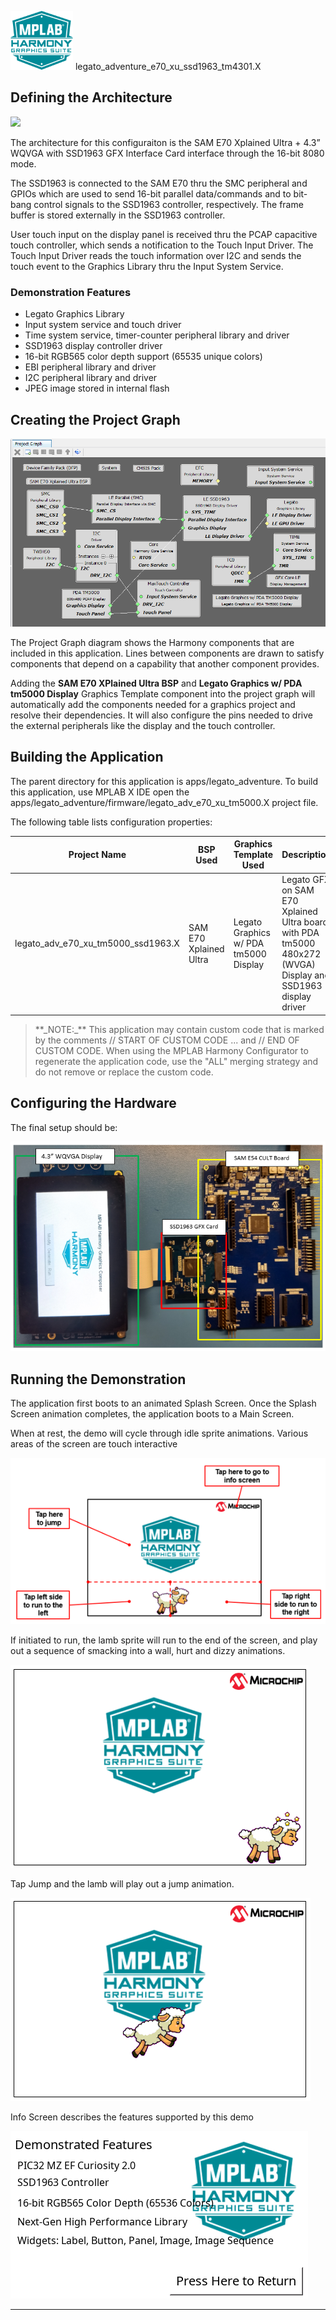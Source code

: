
![](../../../../docs/images/mhgs.png) legato\_adventure\_e70\_xu\_ssd1963\_tm4301.X

Defining the Architecture
-------------------------

![](../../../../docs/html/sam_e70_xu_tm5000_ssd1963_arch.png)

The architecture for this configuraiton is the SAM E70 Xplained Ultra + 4.3” WQVGA with SSD1963 GFX Interface Card interface through the 16-bit 8080 mode.

The SSD1963 is connected to the SAM E70 thru the SMC peripheral and GPIOs which are used to send 16-bit parallel data/commands and to bit-bang control signals to the SSD1963 controller, respectively. The frame buffer is stored externally in the SSD1963 controller.

User touch input on the display panel is received thru the PCAP capacitive touch controller, which sends a notification to the Touch Input Driver. The Touch Input Driver reads the touch information over I2C and sends the touch event to the Graphics Library thru the Input System Service.

### Demonstration Features 

* Legato Graphics Library
* Input system service and touch driver
* Time system service, timer-counter peripheral library and driver
* SSD1963 display controller driver
* 16-bit RGB565 color depth support (65535 unique colors)
* EBI peripheral library and driver
* I2C peripheral library and driver
* JPEG image stored in internal flash

Creating the Project Graph
--------------------------

![](../../../../docs/html/sam_e70_xu_tm5000_ssd1963_pg.png)

The Project Graph diagram shows the Harmony components that are included in this application. Lines between components are drawn to satisfy components that depend on a capability that another component provides.

Adding the **SAM E70 XPlained Ultra BSP** and **Legato Graphics w/ PDA tm5000 Display** Graphics Template component into the project graph will automatically add the components needed for a graphics project and resolve their dependencies. It will also configure the pins needed to drive the external peripherals like the display and the touch controller.  

Building the Application
------------------------

The parent directory for this application is apps/legato_adventure. To build this application, use MPLAB X IDE open the apps/legato_adventure/firmware/legato_adv_e70_xu_tm5000.X project file.

The following table lists configuration properties:  

| Project Name  | BSP Used |Graphics Template Used | Description |
|---------------| ---------|---------------| ---------|
| legato_adv_e70_xu_tm5000_ssd1963.X |SAM E70 Xplained Ultra| Legato Graphics w/ PDA tm5000 Display | Legato GFX on SAM E70 Xplained Ultra board with PDA tm5000 480x272 (WVGA) Display and SSD1963 display driver  |

> \*\*\_NOTE:\_\*\* This application may contain custom code that is marked by the comments // START OF CUSTOM CODE ... and // END OF CUSTOM CODE. When using the MPLAB Harmony Configurator to regenerate the application code, use the "ALL" merging strategy and do not remove or replace the custom code.

Configuring the Hardware
------------------------

The final setup should be: 

![](../../../../docs/html/legato_qs_e70_xu_tm4301b_ssd1963_conf1.png)

Running the Demonstration
-------------------------

The application first boots to an animated Splash Screen. Once the Splash Screen animation completes, the application boots to a Main Screen.

When at rest, the demo will cycle through idle sprite animations. Various areas of the screen are touch interactive

![](../../../../docs/html/legato_adv_wqvga_run1.png)

If initiated to run, the lamb sprite will run to the end of the screen, and play out a sequence of smacking into a wall, hurt and dizzy animations.

![](../../../../docs/html/legato_adv_wqvga_run2.png)

Tap Jump and the lamb will play out a jump animation.

![](../../../../docs/html/legato_adv_wqvga_run3.png)

Info Screen describes the features supported by this demo

![](../../../../docs/html/legato_adv_wqvga_run4.png)

* * * * *
